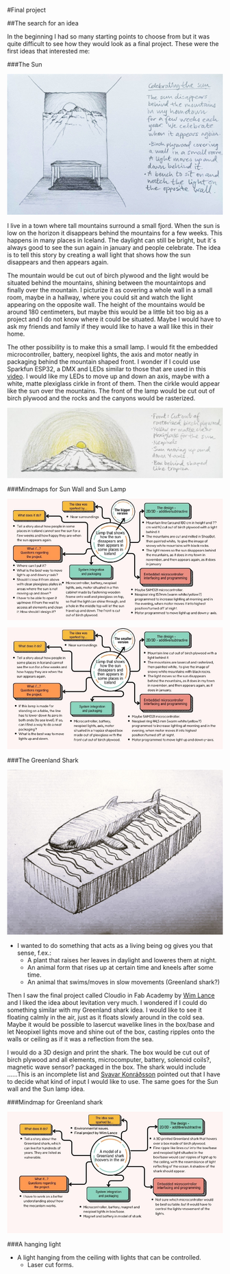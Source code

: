 #Final project

##The search for an idea

In the beginning I had so many starting points to choose from but it was quite difficult to see how they would look as a final project. These were the first ideas that interested me:

###The Sun

![SunWall](img/SketchOfSunWall.jpg)

I live in a town where tall mountains surround a small fjord. When the sun is low on the horizon it disappears behind the mountains for a few weeks. This happens in many places in Iceland. The daylight can still be bright, but it´s always good to see the sun again in january and people celebrate. The idea is to tell this story by creating a wall light that shows how the sun disappears and then appears again.

The mountain would be cut out of birch plywood and the light would be situated behind the mountains, shining between the mountaintops and finally over the mountain. I picturize it as covering a whole wall in a small room, maybe in a hallway, where you could sit and watch the light appearing on the opposite wall. The height of the mountains would be around 180 centimeters, but maybe this would be a little bit too big as a project and I do not know where it could be situated. Maybe I would have to ask my friends and family if they would like to have a wall like this in their home.

The other possibility is to make this a small lamp. I would fit the embedded microcontroller, battery, neopixel lights, the axis and motor neatly in packaging behind the mountain shaped front. I wonder if I could use Sparkfun ESP32, a DMX and LEDs similar to those that are used in this [video](https://learn.sparkfun.com/tutorials/sparkfun-esp32-dmx-to-led-shield/all). I would like my LEDs to move up and down an axis, maybe with a white, matte plexiglass cirkle in front of them. Then the cirkle would appear like the sun over the mountains. The front of the lamp would be cut out of birch plywood and the rocks and the canyons would be rasterized.

![SunLamp](img/SunLampIdea2.jpg)

###Mindmaps for Sun Wall and Sun Lamp

![SunWallMindmap](img/SunWallMindmap.jpg)

![SunLampMindmap](img/SunLampMindmap.jpg)

###The Greenland Shark

![Shark](img/Shark.jpg)


* I wanted to do something that acts as a living being og gives you that sense, f.ex.:
    - A plant that raises her leaves in daylight and loweres them at night.
    - An animal form that rises up at certain time and kneels after some time.
    - An animal that swims/moves in slow movements (Greenland shark?)

Then I saw the final project called Cloudio in Fab Academy by [Wim Lance](https://archive.fabacademy.org/archives/2017/fablabbcn/students/4/?fbclid=IwY2xjawGtV-xleHRuA2FlbQIxMAABHf_CMNKYg_JXdylS7TvDwCbYmvoqZ3rK_b5B2yk4m1mZU0VTOpcq3RT0cg_aem_BLl3n2J2xJ3GL85Ako3vgA) and I liked the idea about levitation very much. I wondered if I could do something similar with my Greenland shark idea. I would like to see it floating calmly in the air, just as it floats slowly around in the cold sea. Maybe it would be possible to lasercut wavelike lines in the box/base and let Neopixel lights move and shine out of the box, casting ripples onto the walls or ceiling as if it was a reflection from the sea.

I would do a 3D design and print the shark. The box would be cut out of birch plywood and all elements, microcomputer, battery, solenoid coils?, magnetic wave sensor? packaged in the box. The shark would include ......This is an incomplete list and [Svavar Konráðsson](https://fabacademy.org/2023/labs/isafjordur/students/svavar-konradsson/index.html) pointed out that I have to decide what kind of input I would like to use. The same goes for the Sun wall and the Sun lamp idea.

###Mindmap for Greenland shark

![SharkMindmap](img/SharkMindmap.jpg)

###A hanging light

* A light hanging from the ceiling with lights that can be controlled.
    - Laser cut forms.


